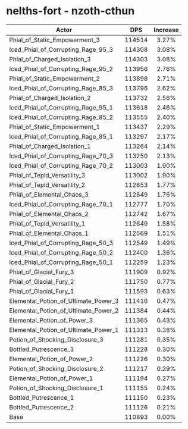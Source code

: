 # nelths-fort - nzoth-cthun
| Actor | DPS | Increase |
|---|:---:|:---:|
|Phial_of_Static_Empowerment_3|114514|3.27%|
|Iced_Phial_of_Corrupting_Rage_95_3|114308|3.08%|
|Phial_of_Charged_Isolation_3|114303|3.08%|
|Iced_Phial_of_Corrupting_Rage_95_2|113956|2.76%|
|Phial_of_Static_Empowerment_2|113898|2.71%|
|Iced_Phial_of_Corrupting_Rage_85_3|113796|2.62%|
|Phial_of_Charged_Isolation_2|113732|2.56%|
|Iced_Phial_of_Corrupting_Rage_95_1|113618|2.46%|
|Iced_Phial_of_Corrupting_Rage_85_2|113555|2.40%|
|Phial_of_Static_Empowerment_1|113437|2.29%|
|Iced_Phial_of_Corrupting_Rage_85_1|113297|2.17%|
|Phial_of_Charged_Isolation_1|113264|2.14%|
|Iced_Phial_of_Corrupting_Rage_70_3|113250|2.13%|
|Iced_Phial_of_Corrupting_Rage_70_2|113003|1.90%|
|Phial_of_Tepid_Versatility_3|113002|1.90%|
|Phial_of_Tepid_Versatility_2|112853|1.77%|
|Phial_of_Elemental_Chaos_3|112849|1.76%|
|Iced_Phial_of_Corrupting_Rage_70_1|112777|1.70%|
|Phial_of_Elemental_Chaos_2|112742|1.67%|
|Phial_of_Tepid_Versatility_1|112649|1.58%|
|Phial_of_Elemental_Chaos_1|112569|1.51%|
|Iced_Phial_of_Corrupting_Rage_50_3|112549|1.49%|
|Iced_Phial_of_Corrupting_Rage_50_2|112400|1.36%|
|Iced_Phial_of_Corrupting_Rage_50_1|112259|1.23%|
|Phial_of_Glacial_Fury_3|111909|0.92%|
|Phial_of_Glacial_Fury_2|111750|0.77%|
|Phial_of_Glacial_Fury_1|111593|0.63%|
|Elemental_Potion_of_Ultimate_Power_3|111416|0.47%|
|Elemental_Potion_of_Ultimate_Power_2|111384|0.44%|
|Elemental_Potion_of_Power_3|111365|0.43%|
|Elemental_Potion_of_Ultimate_Power_1|111313|0.38%|
|Potion_of_Shocking_Disclosure_3|111281|0.35%|
|Bottled_Putrescence_3|111228|0.30%|
|Elemental_Potion_of_Power_2|111226|0.30%|
|Potion_of_Shocking_Disclosure_2|111217|0.29%|
|Elemental_Potion_of_Power_1|111194|0.27%|
|Potion_of_Shocking_Disclosure_1|111155|0.24%|
|Bottled_Putrescence_1|111150|0.23%|
|Bottled_Putrescence_2|111126|0.21%|
|Base|110893|0.00%|
